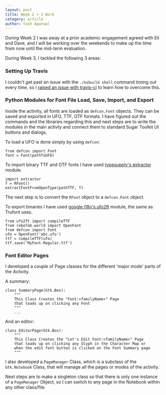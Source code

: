 ```yaml
---
layout: post
title: Week 2 + 3 Work
category: article
author: Yash Agarwal
---
```


During Week 2 I was away at a prior academic engagement agreed with Eli and Dave, and I will be working over the weekends to make up the time from now until the mid-term evaluation. 

During Week 3, I tackled the following 3 areas:

### Setting Up Travis

I couldn't get past an issue with the `./osbuild shell` command timing out every time, so I [raised an issue with travis-ci](https://github.com/travis-ci/travis-ci/issues/6152) to learn how to overcome this.

### Python Modules for Font File Load, Save, Import, and Export

Inside the activity, all fonts are loaded as `defcon.Font` objects. 
They can be saved and exported in UFO, TTF, OTF formats. 
I have figured out the commands and the libraries regarding this and next steps are to write the modules in the main activty and connect them to standard Sugar Toolkit UI buttons and dialogs.

To load a UFO is done simply by using `defcon`:

    from defcon import Font
    font = Font(pathToUFO)

To import binary TTF and OTF fonts I have used [typesupply's extractor](https://github.com/typesupply/extractor) module.

    import extractor
    f = RFont()
    extractFontFromOpenType(pathTTF, f)

The next step is to convert the `RFont` object to a `defcon.Font` object.

To export binaries I have used [google i18n's ufo2ft](https://github.com/googlei18n/ufo2ft) module, the same as Trufont uses.

    from ufo2ft import compileTTF
    from robofab.world import OpenFont
    from defcon import Font
    ufo = OpenFont('abc.ufo')
    ttf = compileTTF(ufo)
    ttf.save('MyFont-Regular.ttf')

### Font Editor Pages

I developed a couple of Page classes for the different 'major mode' parts of the Activity.

A summary:

    class SummaryPage(Gtk.Box):
        """
        This Class Creates the "Font:<familyName>" Page 
        that loads up on clicking any Font
        """
        ...

And an editor:

    class EditorPage(Gtk.Box):
        """
        This Class Creates the "Let's Edit Font:<familyName>" Page 
        that loads up on clicking any Glyph in the Character Map or 
        when the edit font button is clicked on the Font Summary page
        """

I also developed a `PageManager` Class, which is a subclass of the `Gtk.Notebook` Class, that will manage all the pages or modes of the activity. 

Next steps are to make a singleton class so that there is only one instance of a `PageManager` Object, so I can switch to any page in the Notebook within any other class/file.
